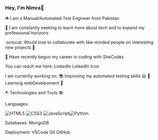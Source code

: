 ### Hey, I'm Nimra👋

☘ I am a Manual/Automated Test Engineer from Pakistan

🌅 I am constantly seeking to learn more about tech and to expand my professional horizons

:octocat: Would love to collaborate with like-minded people on interesting new projects 🤝

👀 Have recently begun my career in coding with SheCodes


You can reach me here:
LinkedIn LinkedIn Icon

I am currently working on:
📚 Improving my automated testing skills 😃
🧱Learning webDevelpoment 🎨

⛏️ Technologies and Tools 🛠️:

Languages:

<img src="https://camo.githubusercontent.com/fde409a1402a326cd146ce3448037b9167fbf9577012c9937b3885d66f28d7d4/68747470733a2f2f696d672e736869656c64732e696f2f62616467652f2d48544d4c352d7265643f6c6f676f3d68746d6c35266c6f676f436f6c6f723d7768697465267374796c653d666f722d7468652d6261646765" alt="HTML5" data-canonical-src="https://img.shields.io/badge/-HTML5-red?logo=html5&amp;logoColor=white&amp;style=for-the-badge" style="max-width: 100%;">  <img src="https://camo.githubusercontent.com/e90f11005c29105c713a0502ac13b86ee0c4f9b82641f5eac5e2e79bd11e269f/68747470733a2f2f696d672e736869656c64732e696f2f62616467652f434353332d626c75653f6c6f676f3d63737333266c6f676f436f6c6f723d666666666666267374796c653d666f722d7468652d6261646765" alt="CSS3" data-canonical-src="https://img.shields.io/badge/CCS3-blue?logo=css3&amp;logoColor=ffffff&amp;style=for-the-badge" style="max-width: 100%;">  <img src="https://camo.githubusercontent.com/5953e205ff5051fb8eebec82a203cb9effe5fade8d2cec97079851d41dd42260/68747470733a2f2f696d672e736869656c64732e696f2f62616467652f4a4156415343524950542d3030303030303f6c6f676f3d6a617661736372697074266c6f676f436f6c6f723d666664363438267374796c653d666f722d7468652d6261646765" alt="JavaScript" data-canonical-src="https://img.shields.io/badge/JAVASCRIPT-000000?logo=javascript&amp;logoColor=ffd648&amp;style=for-the-badge" style="max-width: 100%;"><img src="https://camo.githubusercontent.com/67b497c5edb10f2ee0100e599d60ed64ef35300336c0321b22f175124d11f6f7/68747470733a2f2f696d672e736869656c64732e696f2f62616467652f505954484f4e2d6666643634383f6c6f676f3d707974686f6e266c6f676f436f6c6f723d343236613863267374796c653d666f722d7468652d6261646765" alt="Python" data-canonical-src="https://img.shields.io/badge/PYTHON-ffd648?logo=python&amp;logoColor=426a8c&amp;style=for-the-badge" style="max-width: 100%;">

Databases:
MongoDB

Deployment:
VSCode Git GitHub

